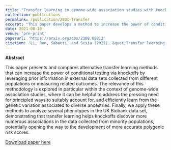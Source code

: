 ```yaml
---
title: "Transfer learning in genome-wide association studies with knockoffs"
collection: publications
permalink: /publication/2021-transfer
excerpt: "This paper develops a method to increase the power of conditional testing via knockoffs by leveraging prior information in external data sets collected from different populations or measuring related outcomes."
date: 2021-08-19
venue: 'pre-print'
paperurl: 'https://arxiv.org/abs/2108.08813'
citation: 'Li, Ren, Sabatti, and Sesia (2021). &quot;Transfer learning in genome-wide association studies with knockoffs.&quot; <i>arXiv preprint </i>.'
---
```


**Abstract**

This paper presents and compares alternative transfer learning methods that can increase the power of conditional testing via knockoffs by leveraging prior information in external data sets collected from different populations or measuring related outcomes. The relevance of this methodology is explored in particular within the context of genome-wide association studies, where it can be helpful to address the pressing need for principled ways to suitably account for, and efficiently learn from the genetic variation associated to diverse ancestries. Finally, we apply these methods to analyze several phenotypes in the UK Biobank data set, demonstrating that transfer learning helps knockoffs discover more numerous associations in the data collected from minority populations, potentially opening the way to the development of more accurate polygenic risk scores. 

[Download paper here](http://msesia.github.io/files/transfer-knockoffs.pdf)
